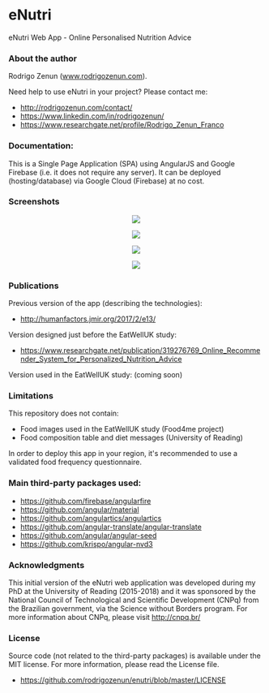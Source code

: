 # eNutri
eNutri Web App - Online Personalised Nutrition Advice

### About the author
Rodrigo Zenun (www.rodrigozenun.com).

Need help to use eNutri in your project? Please contact me:
- http://rodrigozenun.com/contact/
- https://www.linkedin.com/in/rodrigozenun/
- https://www.researchgate.net/profile/Rodrigo_Zenun_Franco

### Documentation:
This is a Single Page Application (SPA) using AngularJS and Google Firebase (i.e. it does not require any server).
It can be deployed (hosting/database) via Google Cloud (Firebase) at no cost.

### Screenshots

<p align="center">
  <img src="https://github.com/rodrigozenun/enutri/blob/master/screenshots/ffq.jpg">
</p>

<p align="center">
  <img src="https://github.com/rodrigozenun/enutri/blob/master/screenshots/ffq2.jpg">
</p>

<p align="center">
  <img src="https://github.com/rodrigozenun/enutri/blob/master/screenshots/message.jpg">
</p>

<p align="center">
  <img src="https://github.com/rodrigozenun/enutri/blob/master/screenshots/progress.jpg">
</p>

### Publications
Previous version of the app (describing the technologies):
- http://humanfactors.jmir.org/2017/2/e13/

Version designed just before the EatWellUK study:
- https://www.researchgate.net/publication/319276769_Online_Recommender_System_for_Personalized_Nutrition_Advice

Version used in the EatWellUK study:
(coming soon)

### Limitations
This repository does not contain:
- Food images used in the EatWellUK study (Food4me project)
- Food composition table and diet messages (University of Reading)

In order to deploy this app in your region, it's recommended to use a validated food frequency questionnaire.

### Main third-party packages used:
- https://github.com/firebase/angularfire
- https://github.com/angular/material
- https://github.com/angulartics/angulartics
- https://github.com/angular-translate/angular-translate
- https://github.com/angular/angular-seed
- https://github.com/krispo/angular-nvd3

### Acknowledgments
This initial version of the eNutri web application was developed during my PhD at the University of Reading (2015-2018) and it was sponsored by the National Council of Technological and Scientific Development (CNPq) from the Brazilian government, via the Science without Borders program. 
For more information about CNPq, please visit http://cnpq.br/

### License
Source code (not related to the third-party packages) is available under the MIT license. For more information, please read the License file.
- https://github.com/rodrigozenun/enutri/blob/master/LICENSE

